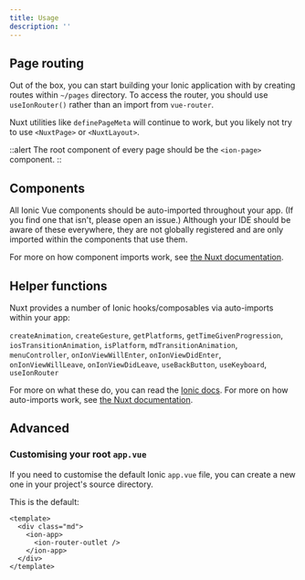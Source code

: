 ```yaml
---
title: Usage
description: ''
---
```


## Page routing

Out of the box, you can start building your Ionic application with by creating routes within `~/pages` directory. To access the router, you should use `useIonRouter()` rather than an import from `vue-router`.

Nuxt utilities like `definePageMeta` will continue to work, but you likely not try to use `<NuxtPage>` or `<NuxtLayout>`.

::alert
The root component of every page should be the `<ion-page>` component.
::

## Components

All Ionic Vue components should be auto-imported throughout your app. (If you find one that isn't, please open an issue.) Although your IDE should be aware of these everywhere, they are not globally registered and are only imported within the components that use them.

For more on how component imports work, see [the Nuxt documentation](https://v3.nuxtjs.org/guide/directory-structure/components#components-directory).

## Helper functions

Nuxt provides a number of Ionic hooks/composables via auto-imports within your app:

`createAnimation`, `createGesture`, `getPlatforms`, `getTimeGivenProgression`, `iosTransitionAnimation`, `isPlatform`, `mdTransitionAnimation`, `menuController`, `onIonViewWillEnter`, `onIonViewDidEnter`, `onIonViewWillLeave`, `onIonViewDidLeave`, `useBackButton`, `useKeyboard`, `useIonRouter`

For more on what these do, you can read the [Ionic docs](https://ionicframework.com/docs/). For more on how auto-imports work, see [the Nuxt documentation](https://v3.nuxtjs.org/guide/concepts/auto-imports#auto-imports).

## Advanced

### Customising your root `app.vue`

If you need to customise the default Ionic `app.vue` file, you can create a new one in your project's source directory.

This is the default:

```vue [app.vue]
<template>
  <div class="md">
    <ion-app>
      <ion-router-outlet />
    </ion-app>
  </div>
</template>
```
